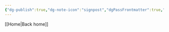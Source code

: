 ```yaml
---
{"dg-publish":true,"dg-note-icon":"signpost","dgPassFrontmatter":true,"noteIcon":"signpost","permalink":"/10-tags/1-timoteo-verso-a-verso/","created":"2025-10-27T12:11:47.118+00:00","updated":"2025-10-27T12:11:51.862+00:00"}
---
```


[[Home\|Back home]]